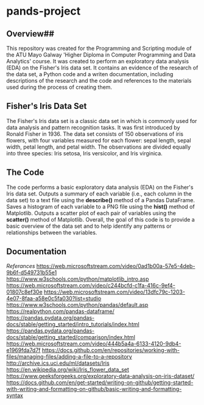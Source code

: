 # pands-project

## Overview##
This repository was created for the Programming and Scripting module of the ATU Mayo Galway 'Higher Diploma in Computer Programming and Data Analytics' course. It was created to perform an exploratory data analysis (EDA) on the Fisher's Iris data set. It contains an evidence of the research of the data set, a Python code and a writen documentation, including descriptions of the research and the code and references to the materials used during the process of creating them. 

## Fisher's Iris Data Set ##
The Fisher's Iris data set is a classic data set in which is commonly used for data analysis and pattern recognition tasks. It was first introduced by Ronald Fisher in 1936. The data set consists of 150 observations of iris flowers, with four variables measured for each flower: sepal length, sepal width, petal length, and petal width. The observations are divided equally into three species: Iris setosa, Iris versicolor, and Iris virginica. 


## The Code ##

The code performs a basic exploratory data analysis (EDA) on the Fisher's Iris data set.
Outputs a summary of each variable (i.e., each column in the data set) to a text file using the **describe()** method of a Pandas DataFrame.
Saves a histogram of each variable to a PNG file using the **hist()** method of Matplotlib.
Outputs a scatter plot of each pair of variables using the **scatter()** method of Matplotlib.
Overall, the goal of this code is to provide a basic overview of the data set and to help identify any patterns or relationships between the variables.

## Documentation ##




*Referances*
https://web.microsoftstream.com/video/0ad1b00a-57e5-4deb-9b6f-d549731b55e1
https://www.w3schools.com/python/matplotlib_intro.asp
https://web.microsoftstream.com/video/c244bcfd-c1fa-416c-9ef4-01807c8ef30e
https://web.microsoftstream.com/video/13dfc79c-1203-4e07-8faa-a58e0c5fa030?list=studio
https://www.w3schools.com/python/pandas/default.asp
https://realpython.com/pandas-dataframe/
https://pandas.pydata.org/pandas-docs/stable/getting_started/intro_tutorials/index.html
https://pandas.pydata.org/pandas-docs/stable/getting_started/comparison/index.html
https://web.microsoftstream.com/video/444b5a4a-6133-4120-9db4-e1969fda7d7f
https://docs.github.com/en/repositories/working-with-files/managing-files/adding-a-file-to-a-repository
http://archive.ics.uci.edu/ml/datasets/Iris
https://en.wikipedia.org/wiki/Iris_flower_data_set
https://www.geeksforgeeks.org/exploratory-data-analysis-on-iris-dataset/
https://docs.github.com/en/get-started/writing-on-github/getting-started-with-writing-and-formatting-on-github/basic-writing-and-formatting-syntax